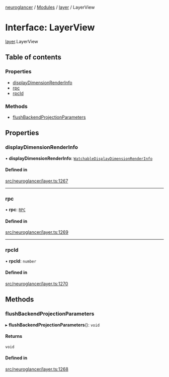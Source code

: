 [neuroglancer](../README.md) / [Modules](../modules.md) / [layer](../modules/layer.md) / LayerView

# Interface: LayerView

[layer](../modules/layer.md).LayerView

## Table of contents

### Properties

- [displayDimensionRenderInfo](layer.LayerView.md#displaydimensionrenderinfo)
- [rpc](layer.LayerView.md#rpc)
- [rpcId](layer.LayerView.md#rpcid)

### Methods

- [flushBackendProjectionParameters](layer.LayerView.md#flushbackendprojectionparameters)

## Properties

### displayDimensionRenderInfo

• **displayDimensionRenderInfo**: [`WatchableDisplayDimensionRenderInfo`](../classes/navigation_state.WatchableDisplayDimensionRenderInfo.md)

#### Defined in

[src/neuroglancer/layer.ts:1267](https://github.com/ActiveBrainAtlas2/neuroglancer/blob/8fef58ad/src/neuroglancer/layer.ts#L1267)

___

### rpc

• **rpc**: [`RPC`](../classes/worker_rpc.RPC.md)

#### Defined in

[src/neuroglancer/layer.ts:1269](https://github.com/ActiveBrainAtlas2/neuroglancer/blob/8fef58ad/src/neuroglancer/layer.ts#L1269)

___

### rpcId

• **rpcId**: `number`

#### Defined in

[src/neuroglancer/layer.ts:1270](https://github.com/ActiveBrainAtlas2/neuroglancer/blob/8fef58ad/src/neuroglancer/layer.ts#L1270)

## Methods

### flushBackendProjectionParameters

▸ **flushBackendProjectionParameters**(): `void`

#### Returns

`void`

#### Defined in

[src/neuroglancer/layer.ts:1268](https://github.com/ActiveBrainAtlas2/neuroglancer/blob/8fef58ad/src/neuroglancer/layer.ts#L1268)

